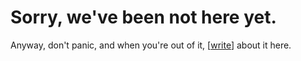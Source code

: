 <link rel="stylesheet" href="/css/markdown.css"></link>

# Sorry, we've been not here yet.

Anyway, don't panic, and when you're out of it, \[[write](https://github.com/42guide/42guide.github.com)\] about it here.




<!--
Local Variables:
xhtml-page-title: "Don't Panic!"
End:
-->

